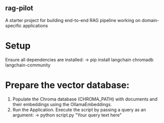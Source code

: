 ## rag-pilot
A starter project for building end-to-end RAG pipeline working on domain-specific applications

# Setup
Ensure all dependencies are installed:
-> pip install langchain chromadb langchain-community

# Prepare the vector database:

1. Populate the Chroma database (CHROMA_PATH) with documents and their embeddings using the OllamaEmbeddings.
2. Run the Application. Execute the script by passing a query as an argument:
-> python script.py "Your query text here"
